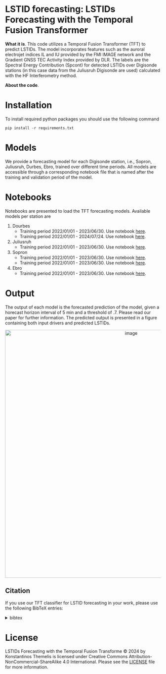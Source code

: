 **LSTID forecasting**: LSTIDs Forecasting with the Temporal Fusion Transformer
========


**What it is**. This code utilizes a Temporal Fusion Transformer (TFT) to predict LSTIDs. The model incorporates features such as the auroral electrojet indices IL and IU provided by the FMI IMAGE network and the Gradient GNSS TEC Activity Index provided by DLR. The labels are the Spectral Energy Contribution (Spcont) for detected LSTIDs over Digisonde stations (in this case data from the Juliusruh Digisonde are used) calculated with the HF Interferometry method.

**About the code**. 

# Installation 
To install required python packages you should use the following command
```
pip install -r requirements.txt
```

# Models
We provide a forecasting model for each Digisonde station, i.e., Sopron, Juliusruh, Durbes, Ebro, trained over different time periods. All models are accessible through a corresponding notebook file that is named after the training and validation period of the model.

# Notebooks

Notebooks are presented to load the TFT forecasting models. Available models per station are
1. Dourbes
   - Training period 2022/01/01 - 2023/06/30. Use notebook [here](notebooks/DB049/DB049_TFTmodel_20220101_20230630.ipynb).
   - Training period 2022/01/01 - 2024/07/24. Use notebook [here](notebooks/DB049/DB049_TFTmodel_20220101_20240724.ipynb).
3. Juliusruh
   - Training period 2022/01/01 - 2023/06/30. Use notebook [here](notebooks/JR055/JR055_TFTmodel_20220101_20230630.ipynb).
5. Sopron
   - Training period 2022/01/01 - 2023/06/30. Use notebook [here](notebooks/SO148/SO148_TFTmodel_20220101_20230630.ipynb).
   - Training period 2022/01/01 - 2023/06/30. Use notebook [here](notebooks/SO148/SO148_TFTmodel_20220101_20240724.ipynb).
7. Ebro
   - Training period 2022/01/01 - 2023/06/30. Use notebook [here](notebooks/EB040/EB040_TFTmodel_20220101_20230630.ipynb).

# Output
The output of each model is the forecasted prediction of the model, given a horecast horizon interval of 5 min and a threshold of .7. Please read our paper for further information. The predicted output is presented in a figure containing both input drivers and predicted LSTIDs.
<div align="center">
<img width="800" alt="image" src="[https://github.com/user-attachments/assets/437877e9-1d4f-4d30-85e8-aafacfa0ec56](https://github.com/themelis/LSTIDs_forecasting/blob/main/images/output_sample.png)">
</div>

## Citation
If you use our TFT classifier for LSTID forecasting in your work, please use the following BibTeX entries:

<details>
<summary> bibtex </summary>

```latex
@misc{bel2024,
      title={Short-term forecast for the occurrence of Large Scale Travelling Ionospheric Disturbances at European middle latitudes using Neural Networks.},
      author={Themelis, K., Belehaki, A., Koutroumbas, K., Segarra, A., de Paula, V., Navas-Portella, V., & Altadill, D. },
      year={2024},
      doi={https://doi.org/10.5281/zenodo.14537425}
}


```
</details>

# License
LSTIDs Forecasting with the Temporal Fusion Transforme © 2024 by Konstantinos Themelis is licensed under Creative Commons Attribution-NonCommercial-ShareAlike 4.0 International.  Please see the [LICENSE](LICENSE) file for more information.
